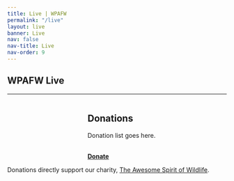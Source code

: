 ```yaml
---
title: Live | WPAFW
permalink: "/live"
layout: live
banner: Live
nav: false
nav-title: Live
nav-order: 9
---
```


<div class="title">

## WPAFW Live	

</div>




<div class="stream stream__main">
<div id="main-stream"></div>
<script src="https://embed.twitch.tv/embed/v1.js"></script>
<script type="text/javascript">
  new Twitch.Embed("main-stream", {
  	width: "100%",
  	height: "100%",
    channel: "wpafw",
    layout: "video-with-chat",
    theme: "dark"
  });
</script>
</div>

<hr>

<div class="columns has-text-centered">
<div class="column is-4">
<div class="stream stream__charity">
<div id="charity-stream"></div>
<script src="https://embed.twitch.tv/embed/v1.js"></script>
<script type="text/javascript">
  new Twitch.Embed("charity-stream", {
  	width: "100%",
  	height: "100%",
    channel: "wpafwcandle",
    layout: "video",
    theme: "dark"
  });
</script>
</div>
</div>
<div class="column is-8">

<div class="subtitle">

## Donations

</div>

Donation list goes here.

<br>
<a class="button is-success button__breather" href="https://www.paypal.com/donate/?cmd=_s-xclick&hosted_button_id=YTNPGERSHSKVG&source=url" target="_blank">
<strong>Donate</strong>
<i class="fas fa-donate"></i>
</a>

</div>
</div>



Donations directly support our charity, [The Awesome Spirit of Wildlife](https://tasow.org/).